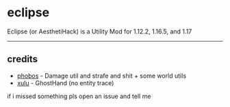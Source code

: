 # eclipse
Eclipse (or AesthetiHack) is a Utility Mod for 1.12.2, 1.16.5, and 1.17

---

## credits

- [phobos](https://github.com/Hqrion-Clientz/Phobos-1.9.0-BUILDABLE-SRC) - Damage util and strafe and shit + some world utils
- [xulu](https://github.com/Elementars/Xulu-v1.5.2) - GhostHand (no entity trace)

if i missed something pls open an issue and tell me
